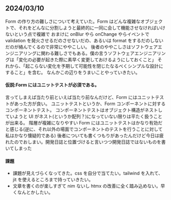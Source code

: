 ## 2024/03/10

Form の作り方の難しさについて考えていた。Form はどんな複雑なオブジェクトで、それをどんなに分割しようと最終的に一同に会して機能させなければいけないという点で複雑で
おまけに onBlur やら onChange やらイベントで validation を発火させるだのさせないだの、あるいは format をするだのしないだのが絡んでくるので非常にややこしい。
後者のややこしさはソフトウェアエンジニアリングに関わる難しさでもある。僕の言うソフトウェアエンジニアリングは「変化の必要が起きた際に素早く変更しておけるようにしておくこと」
それから、「起こらない変化を予期して可能性を閉じたなるべくシンプルな設計にすること」を含む。
なんかこの辺りをうまいことやっていきたい。

#### 仮説:Form にはユニットテストが必須である。

言ってしまえば当たり前といえば当たり前なんだけど、Form にはユニットテストがあった方が良い。
ユニットテストというか、Form コンポーネントに対するコンポーネントテスト。
コンポーネントテストはオブジェクト構造がネストしていようと UI がネスト(というか配列？)になっていない限りは平たく扱うことが出来る。
階層が複雑になりやすい Form にはユニットテストはかなり有効だと感じる(逆に、それ以外の場面でコンポーネントのテストを行うことに対して私はかなり懐疑的である)
後者についても書くつもりがあったんだけど今日は疲れたのでおしまい。開発日誌と位置づけると言いつつ開発日誌ではないものを書いてしまった

#### 課題

- 課題が見えづらくなってきた。css を自分で当てたい。tailwind を入れて、jit を使えるところまで持っていきたい。
- 文章を書くのが楽しすぎて nim ないし htmx の改善に全く踏み込めない。早くなんとかしたい。

